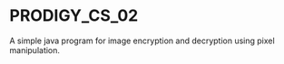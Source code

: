 # PRODIGY_CS_02
A simple java program for image encryption and decryption using pixel manipulation.
